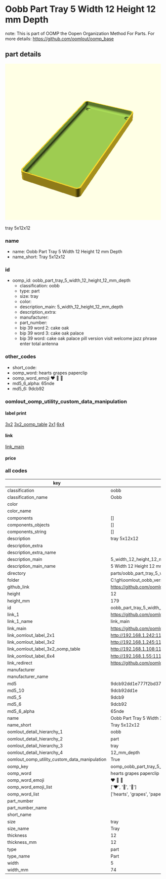 # Oobb Part Tray 5 Width 12 Height 12 mm Depth  

note: This is part of OOMP the Oopen Organization Method For Parts. For more details: https://github.com/oomlout/oomp_base

##  part details
  

[![](3dpr.png)](3dpr.png)

tray 5x12x12



### name
* name: Oobb Part Tray 5 Width 12 Height 12 mm Depth
* name_short: Tray 5x12x12 
### id
* oomp_id: oobb_part_tray_5_width_12_height_12_mm_depth
  * classification: oobb
  * type: part
  * size: tray
  * color: 
  * description_main: 5_width_12_height_12_mm_depth
  * description_extra: 
  * manufacturer: 
  * part_number: 
  * bip 39 word 2: cake oak
  * bip 39 word 3: cake oak palace
  * bip 39 word: cake oak palace pill version visit welcome jazz phrase enter total antenna

### other_codes
* short_code: 
* oomp_word: hearts grapes paperclip
* oomp_word_emoji :hearts: :grapes: :paperclip:
* md5_6_alpha: 65nde
* md5_6: 9dcb92






### oomlout_oomp_utility_custom_data_manipulation
#### label print
[3x2](http://192.168.1.245:1112/?label=oomp%2065nde)
[3x2_oomp_table](http://192.168.1.108:1112/?label=oomp%2065nde)
[2x1](http://192.168.1.242:1112/?label=oomp%2065nde)
[6x4](http://192.168.1.55:1112/?label=oomp%2065nde)    

#### link

[link_main](https://github.com/oomlout/oomlout_oobb_version_4_generated_parts/tree/main/navigation_oomp/oobb/part/tray/5_width_12_height_12_mm_depth/part)                              

#### price







### all codes 
| key | value |  
| --- | --- |  
| classification | oobb |  
| classification_name | Oobb |  
| color |  |  
| color_name |  |  
| components | [] |  
| components_objects | [] |  
| components_string | [] |  
| description | tray 5x12x12 |  
| description_extra |  |  
| description_extra_name |  |  
| description_main | 5_width_12_height_12_mm_depth |  
| description_main_name | 5 Width 12 Height 12 mm Depth |  
| directory | parts/oobb_part_tray_5_width_12_height_12_mm_depth |  
| folder | C:\gh\oomlout_oobb_version_4_generated_parts\parts\oobb_part_tray_5_width_12_height_12_mm_depth |  
| github_link | https://github.com/oomlout/oomlout_oomp_part_src/tree/main/parts/oobb_part_tray_5_width_12_height_12_mm_depth |  
| height | 12 |  
| height_mm | 179 |  
| id | oobb_part_tray_5_width_12_height_12_mm_depth |  
| link_1 | https://github.com/oomlout/oomlout_oobb_version_4_generated_parts/tree/main/navigation_oomp/oobb/part/tray/5_width_12_height_12_mm_depth/part |  
| link_1_name | link_main |  
| link_main | https://github.com/oomlout/oomlout_oobb_version_4_generated_parts/tree/main/navigation_oomp/oobb/part/tray/5_width_12_height_12_mm_depth/part |  
| link_oomlout_label_2x1 | http://192.168.1.242:1112/?label=oomp%2065nde |  
| link_oomlout_label_3x2 | http://192.168.1.245:1112/?label=oomp%2065nde |  
| link_oomlout_label_3x2_oomp_table | http://192.168.1.108:1112/?label=oomp%2065nde |  
| link_oomlout_label_6x4 | http://192.168.1.55:1112/?label=oomp%2065nde |  
| link_redirect | https://github.com/oomlout/oomlout_oobb_version_4_generated_parts/tree/main/parts/oobb_tray_05_12_12 |  
| manufacturer |  |  
| manufacturer_name |  |  
| md5 | 9dcb92dd1e777f2bd3796a4d3e65f102 |  
| md5_10 | 9dcb92dd1e |  
| md5_5 | 9dcb9 |  
| md5_6 | 9dcb92 |  
| md5_6_alpha | 65nde |  
| name | Oobb Part Tray 5 Width 12 Height 12 mm Depth |  
| name_short | Tray 5x12x12  |  
| oomlout_detail_hierarchy_1 | oobb |  
| oomlout_detail_hierarchy_2 | part |  
| oomlout_detail_hierarchy_3 | tray |  
| oomlout_detail_hierarchy_4 | 12_mm_depth |  
| oomlout_oomp_utility_custom_data_manipulation | True |  
| oomp_key | oomp_oobb_part_tray_5_width_12_height_12_mm_depth |  
| oomp_word | hearts grapes paperclip |  
| oomp_word_emoji | :hearts: :grapes: :paperclip: |  
| oomp_word_emoji_list | [':hearts:', ':grapes:', ':paperclip:'] |  
| oomp_word_list | ['hearts', 'grapes', 'paperclip'] |  
| part_number |  |  
| part_number_name |  |  
| short_name |  |  
| size | tray |  
| size_name | Tray |  
| thickness | 12 |  
| thickness_mm | 12 |  
| type | part |  
| type_name | Part |  
| width | 5 |  
| width_mm | 74 |  
